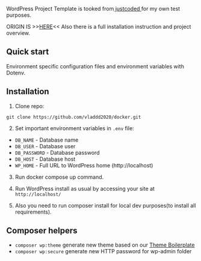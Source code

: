 
WordPress Project Template is tooked from[ justcoded ](https://github.com/justcoded/wordpress-starter) for my own test purposes.

ORIGIN IS >>[HERE](https://github.com/justcoded/wordpress-starter)<<
Also there is a full installation instruction and project overview.


## Quick start

Environment specific configuration files and environment variables with Dotenv.

## Installation

1. Clone repo:

  `git clone https://github.com/vladdd2020/docker.git`

2. Set important environment variables in `.env`  file:
  * `DB_NAME` - Database name
  * `DB_USER` - Database user
  * `DB_PASSWORD` - Database password
  * `DB_HOST` - Database host
  * `WP_HOME` - Full URL to WordPress home (http://localhost)

3. Run docker compose up command.

4. Run WordPress install as usual by accessing your site at `http://localhost/`

5. Also you need to run composer install for local dev purposes(to install all requirements).


## Composer helpers

* `composer wp:theme` generate new theme based on our [Theme Boilerplate](https://github.com/justcoded/wordpress-theme-boilerplate)
* `composer wp:secure` generate new HTTP password for wp-admin folder
